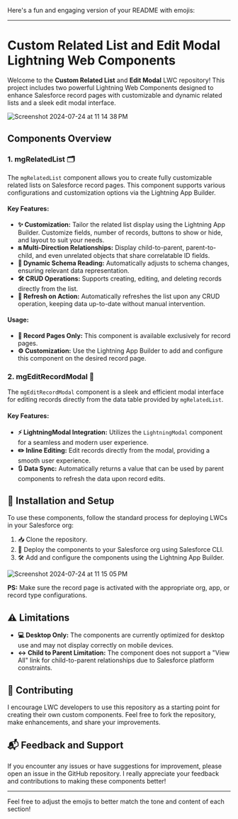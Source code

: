 Here's a fun and engaging version of your README with emojis:

---

# Custom Related List and Edit Modal Lightning Web Components 

Welcome to the **Custom Related List** and **Edit Modal** LWC repository! This project includes two powerful Lightning Web Components designed to enhance Salesforce record pages with customizable and dynamic related lists and a sleek edit modal interface. 

![Screenshot 2024-07-24 at 11 14 38 PM](https://github.com/user-attachments/assets/b940263f-02aa-468a-9b4e-2b15c20408e0)

## Components Overview

### 1. mgRelatedList 🗂️

The `mgRelatedList` component allows you to create fully customizable related lists on Salesforce record pages. This component supports various configurations and customization options via the Lightning App Builder.

#### Key Features:
- **✨ Customization:** Tailor the related list display using the Lightning App Builder. Customize fields, number of records, buttons to show or hide, and layout to suit your needs.
- **🔛 Multi-Direction Relationships:** Display child-to-parent, parent-to-child, and even unrelated objects that share correlatable ID fields.
- **🌟 Dynamic Schema Reading:** Automatically adjusts to schema changes, ensuring relevant data representation.
- **🛠️ CRUD Operations:** Supports creating, editing, and deleting records directly from the list.
- **🔄 Refresh on Action:** Automatically refreshes the list upon any CRUD operation, keeping data up-to-date without manual intervention.

#### Usage:
- **📄 Record Pages Only:** This component is available exclusively for record pages.
- **⚙️ Customization:** Use the Lightning App Builder to add and configure this component on the desired record page.

### 2. mgEditRecordModal 📝

The `mgEditRecordModal` component is a sleek and efficient modal interface for editing records directly from the data table provided by `mgRelatedList`.

#### Key Features:
- **⚡ LightningModal Integration:** Utilizes the `LightningModal` component for a seamless and modern user experience.
- **✏️ Inline Editing:** Edit records directly from the modal, providing a smooth user experience.
- **🔃 Data Sync:** Automatically returns a value that can be used by parent components to refresh the data upon record edits.

## 🚀 Installation and Setup

To use these components, follow the standard process for deploying LWCs in your Salesforce org:

1. 📥 Clone the repository.
2. 🚀 Deploy the components to your Salesforce org using Salesforce CLI.
3. 🛠️ Add and configure the components using the Lightning App Builder.

![Screenshot 2024-07-24 at 11 15 05 PM](https://github.com/user-attachments/assets/edc12fcf-20ff-4408-a025-31ae076eef2a)

**PS:** Make sure the record page is activated with the appropriate org, app, or record type configurations.

## ⚠️ Limitations

- **💻 Desktop Only:** The components are currently optimized for desktop use and may not display correctly on mobile devices.
- **↔️ Child to Parent Limitation:** The component does not support a "View All" link for child-to-parent relationships due to Salesforce platform constraints.

## 🤝 Contributing

I encourage LWC developers to use this repository as a starting point for creating their own custom components. Feel free to fork the repository, make enhancements, and share your improvements.

## 📬 Feedback and Support

If you encounter any issues or have suggestions for improvement, please open an issue in the GitHub repository. I really appreciate your feedback and contributions to making these components better!

---

Feel free to adjust the emojis to better match the tone and content of each section!